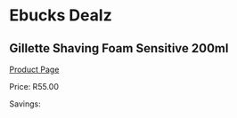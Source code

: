
# Ebucks Dealz
## Gillette Shaving Foam Sensitive 200ml
[Product Page](https://www.ebucks.com/web/shop/productSelected.do?prodId=1085595730&catId=1186081080)

Price: R55.00

Savings: 


	